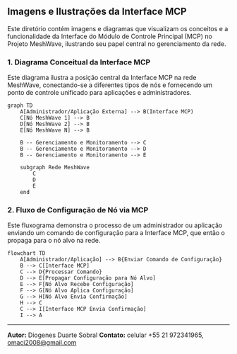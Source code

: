 

## Imagens e Ilustrações da Interface MCP

Este diretório contém imagens e diagramas que visualizam os conceitos e a funcionalidade da Interface do Módulo de Controle Principal (MCP) no Projeto MeshWave, ilustrando seu papel central no gerenciamento da rede.

### 1. Diagrama Conceitual da Interface MCP

Este diagrama ilustra a posição central da Interface MCP na rede MeshWave, conectando-se a diferentes tipos de nós e fornecendo um ponto de controle unificado para aplicações e administradores.

```mermaid
graph TD
    A[Administrador/Aplicação Externa] --> B(Interface MCP)
    C[Nó MeshWave 1] --> B
    D[Nó MeshWave 2] --> B
    E[Nó MeshWave N] --> B

    B -- Gerenciamento e Monitoramento --> C
    B -- Gerenciamento e Monitoramento --> D
    B -- Gerenciamento e Monitoramento --> E

    subgraph Rede MeshWave
        C
        D
        E
    end
```

### 2. Fluxo de Configuração de Nó via MCP

Este fluxograma demonstra o processo de um administrador ou aplicação enviando um comando de configuração para a Interface MCP, que então o propaga para o nó alvo na rede.

```mermaid
flowchart TD
    A[Administrador/Aplicação] --> B{Enviar Comando de Configuração}
    B --> C[Interface MCP]
    C --> D{Processar Comando}
    D --> E[Propagar Configuração para Nó Alvo]
    E --> F[Nó Alvo Recebe Configuração]
    F --> G[Nó Alvo Aplica Configuração]
    G --> H[Nó Alvo Envia Confirmação]
    H --> C
    C --> I[Interface MCP Envia Confirmação]
    I --> A
```

---

**Autor:** Diogenes Duarte Sobral
**Contato:** celular +55 21 972341965, omaci2008@gmail.com


